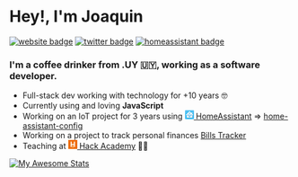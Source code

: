 # Hey!, I'm Joaquin

[![website badge](https://img.shields.io/badge/website-joaquinbeceiro.com.uy-red?style=flat-square)](https://joaquinbeceiro.com.uy)
[![twitter badge](https://img.shields.io/badge/twitter-@juacobeceiro-blue?style=flat-square&logo=twitter)](https://twitter.com/juacobeceiro)
[![homeassistant badge](https://img.shields.io/badge/HomeAssistant-HomeAssistantConfig-green?style=flat-square&logo=home%20assistant)](https://github.com/JoaquinBeceiro/home-assistant-config)


### I'm a coffee drinker from **.UY** :uruguay:, working as a software developer.

- Full-stack dev working with technology for +10 years :nerd_face:
- Currently using and loving **JavaScript**
- Working on an IoT project for 3 years using [![Home Assistant logo](https://raw.githubusercontent.com/JoaquinBeceiro/JoaquinBeceiro/master/homeassistant-logo.png) HomeAssistant](https://github.com/home-assistant) => [home-assistant-config](https://github.com/JoaquinBeceiro/home-assistant-config)
- Working on a project to track personal finances [Bills Tracker](https://billstracker.app/)
- Teaching at [![Hack Academy logo](https://raw.githubusercontent.com/JoaquinBeceiro/JoaquinBeceiro/master/hack-logo.png) Hack Academy](https://ha.dev) :man_teacher:


[![My Awesome Stats](https://awesome-github-stats.azurewebsites.net/user-stats/joaquinbeceiro?cardType=level&theme=github-dark)](https://git.io/awesome-stats-card)
